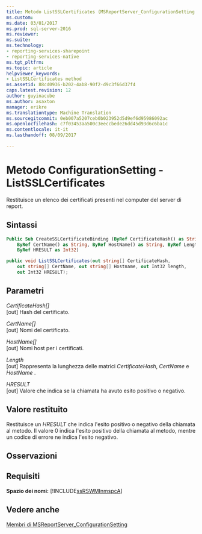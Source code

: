 ```yaml
---
title: Metodo ListSSLCertificates (MSReportServer_ConfigurationSetting WMI) | Documenti Microsoft
ms.custom: 
ms.date: 03/01/2017
ms.prod: sql-server-2016
ms.reviewer: 
ms.suite: 
ms.technology:
- reporting-services-sharepoint
- reporting-services-native
ms.tgt_pltfrm: 
ms.topic: article
helpviewer_keywords:
- ListSSLCertificates method
ms.assetid: 88cd0936-b202-4ab8-90f2-d9c3f66d37f4
caps.latest.revision: 12
author: guyinacube
ms.author: asaxton
manager: erikre
ms.translationtype: Machine Translation
ms.sourcegitcommit: 0eb007a5207ceb0b023952d5d9ef6d95986092ac
ms.openlocfilehash: c7f03453aa500c3eeccbede26dd45d93d6c6ba1c
ms.contentlocale: it-it
ms.lasthandoff: 08/09/2017

---
```

# <a name="configurationsetting-method---listsslcertificates"></a>Metodo ConfigurationSetting - ListSSLCertificates
  Restituisce un elenco dei certificati presenti nel computer del server di report.  
  
## <a name="syntax"></a>Sintassi  
  
```vb  
Public Sub CreateSSLCertificateBinding (ByRef CertificateHash() as String, _  
    ByRef CertName() as String, ByRef HostName() as String, ByRef Length as Int32, _   
    ByRef HRESULT as Int32)  
```  
  
```csharp  
public void ListSSLCertificates(out string[] CertificateHash,   
    out string[] CertName, out string[] Hostname, out Int32 length,   
    out Int32 HRESULT);  
```  
  
## <a name="parameters"></a>Parametri  
 *CertificateHash[]*  
 [out] Hash del certificato.  
  
 *CertName[]*  
 [out] Nomi del certificato.  
  
 *HostName[]*  
 [out] Nomi host per i certificati.  
  
 *Length*  
 [out] Rappresenta la lunghezza delle matrici *CertificateHash*, *CertName* e *HostName* .  
  
 *HRESULT*  
 [out] Valore che indica se la chiamata ha avuto esito positivo o negativo.  
  
## <a name="return-value"></a>Valore restituito  
 Restituisce un *HRESULT* che indica l'esito positivo o negativo della chiamata al metodo. Il valore 0 indica l'esito positivo della chiamata al metodo, mentre un codice di errore ne indica l'esito negativo.  
  
## <a name="remarks"></a>Osservazioni  
  
## <a name="requirements"></a>Requisiti  
 **Spazio dei nomi:** [!INCLUDE[ssRSWMInmspcA](../../includes/ssrswminmspca-md.md)]  
  
## <a name="see-also"></a>Vedere anche  
 [Membri di MSReportServer_ConfigurationSetting](../../reporting-services/wmi-provider-library-reference/msreportserver-configurationsetting-members.md)  
  
  
